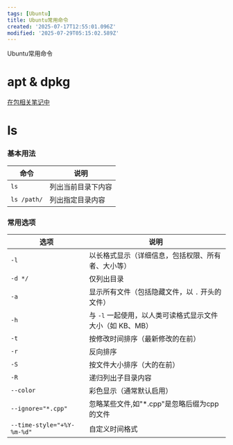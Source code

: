 ```yaml
---
tags: [Ubuntu]
title: Ubuntu常用命令
created: '2025-07-17T12:55:01.096Z'
modified: '2025-07-29T05:15:02.589Z'
---
```


Ubuntu常用命令

# apt & dpkg
[在包相关笔记中](../通识/包.md)

# ls
### **基本用法**
|命令|说明|
|---|---|
|`ls`|列出当前目录下内容|
|`ls /path/`|列出指定目录内容|

### **常用选项**
| 选项 | 说明 |
|------|------|
| `-l`| 以长格式显示（详细信息，包括权限、所有者、大小等） |
|`-d */`|仅列出目录|
| `-a`| 显示所有文件（包括隐藏文件，以 `.` 开头的文件） |
| `-h`| 与 `-l` 一起使用，以人类可读格式显示文件大小（如 KB、MB） |
| `-t`| 按修改时间排序（最新修改的在前） |
| `-r`| 反向排序 |
| `-S`| 按文件大小排序（大的在前） |
| `-R`| 递归列出子目录内容 |
| `--color` | 彩色显示（通常默认启用） |
|`--ignore="*.cpp"`|忽略某些文件,如"*.cpp"是忽略后缀为cpp的文件|
|`--time-style="+%Y-%m-%d"`|自定义时间格式|

